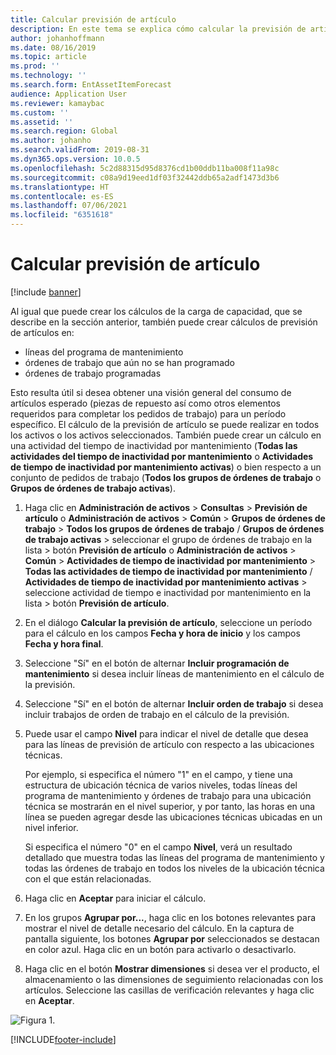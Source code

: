 ```yaml
---
title: Calcular previsión de artículo
description: En este tema se explica cómo calcular la previsión de artículo Administración de activos.
author: johanhoffmann
ms.date: 08/16/2019
ms.topic: article
ms.prod: ''
ms.technology: ''
ms.search.form: EntAssetItemForecast
audience: Application User
ms.reviewer: kamaybac
ms.custom: ''
ms.assetid: ''
ms.search.region: Global
ms.author: johanho
ms.search.validFrom: 2019-08-31
ms.dyn365.ops.version: 10.0.5
ms.openlocfilehash: 5c2d88315d95d8376cd1b00ddb11ba008f11a98c
ms.sourcegitcommit: c08a9d19eed1df03f32442ddb65a2adf1473d3b6
ms.translationtype: HT
ms.contentlocale: es-ES
ms.lasthandoff: 07/06/2021
ms.locfileid: "6351618"
---
```

# <a name="calculate-item-forecast"></a>Calcular previsión de artículo

[!include [banner](../../includes/banner.md)]

 

Al igual que puede crear los cálculos de la carga de capacidad, que se describe en la sección anterior, también puede crear cálculos de previsión de artículos en:

- líneas del programa de mantenimiento  
- órdenes de trabajo que aún no se han programado  
- órdenes de trabajo programadas

Esto resulta útil si desea obtener una visión general del consumo de artículos esperado (piezas de repuesto así como otros elementos requeridos para completar los pedidos de trabajo) para un período específico. El cálculo de la previsión de artículo se puede realizar en todos los activos o los activos seleccionados. También puede crear un cálculo en una actividad del tiempo de inactividad por mantenimiento (**Todas las actividades del tiempo de inactividad por mantenimiento** o **Actividades de tiempo de inactividad por mantenimiento activas**) o bien respecto a un conjunto de pedidos de trabajo (**Todos los grupos de órdenes de trabajo** o **Grupos de órdenes de trabajo activas**).

1. Haga clic en **Administración de activos** > **Consultas** > **Previsión de artículo** o **Administración de activos** > **Común** > **Grupos de órdenes de trabajo** > **Todos los grupos de órdenes de trabajo** / **Grupos de órdenes de trabajo activas** > seleccionar el grupo de órdenes de trabajo en la lista > botón **Previsión de artículo** o **Administración de activos** > **Común**  > **Actividades de tiempo de inactividad por mantenimiento** > **Todas las actividades de tiempo de inactividad por mantenimiento** / **Actividades de tiempo de inactividad por mantenimiento activas** > seleccione actividad de tiempo e inactividad por mantenimiento en la lista > botón **Previsión de artículo**.

2. En el diálogo **Calcular la previsión de artículo**, seleccione un período para el cálculo en los campos **Fecha y hora de inicio** y los campos **Fecha y hora final**.

3. Seleccione "Sí" en el botón de alternar **Incluir programación de mantenimiento** si desea incluir líneas de mantenimiento en el cálculo de la previsión.

4. Seleccione "Sí" en el botón de alternar **Incluir orden de trabajo** si desea incluir trabajos de orden de trabajo en el cálculo de la previsión.

5. Puede usar el campo **Nivel** para indicar el nivel de detalle que desea para las líneas de previsión de artículo con respecto a las ubicaciones técnicas. 

      Por ejemplo, si especifica el número "1" en el campo, y tiene una estructura de ubicación técnica de varios niveles, todas líneas del programa de mantenimiento y órdenes de trabajo para una ubicación técnica se mostrarán en el nivel superior, y por tanto, las horas en una línea se pueden agregar desde las ubicaciones técnicas ubicadas en un nivel inferior. 
  
      Si especifica el número "0" en el campo **Nivel**, verá un resultado detallado que muestra todas las líneas del programa de mantenimiento y todas las órdenes de trabajo en todos los niveles de la ubicación técnica con el que están relacionadas.

6. Haga clic en **Aceptar** para iniciar el cálculo.

7. En los grupos **Agrupar por...**, haga clic en los botones relevantes para mostrar el nivel de detalle necesario del cálculo. En la captura de pantalla siguiente, los botones **Agrupar por** seleccionados se destacan en color azul. Haga clic en un botón para activarlo o desactivarlo.

8. Haga clic en el botón **Mostrar dimensiones** si desea ver el producto, el almacenamiento o las dimensiones de seguimiento relacionadas con los artículos. Seleccione las casillas de verificación relevantes y haga clic en **Aceptar**.

![Figura 1.](media/02-capacity-planning.png)


[!INCLUDE[footer-include](../../../includes/footer-banner.md)]